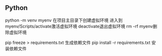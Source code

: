 ## Python



python -m venv myenv 在项目主目录下创建虚拟环境
进入到myenv/Scripts/activate激活虚拟环境
deactivate退出虚拟环境
rm -rf myenv删除虚拟环境

pip freeze > requirements.txt 生成依赖文件
pip install -r requirements.txt 安装依赖文件